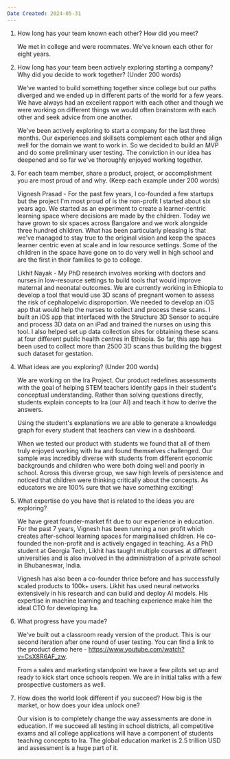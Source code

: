 ```yaml
---
Date Created: 2024-05-31
---
```

1. How long has your team known each other? How did you meet?

	We met in college and were roommates. We've known each other for eight years.

2. How long has your team been actively exploring starting a company? Why did you decide to work together? (Under 200 words)

	 We've wanted to build something together since college but our paths diverged and we ended up in different parts of the world for a few years. We have always had an excellent rapport with each other and though we were working on different things we would often brainstorm with each other and seek advice from one another. 

	We've been actively exploring to start a company for the last three months. Our experiences and skillsets complement each other and align well for the domain we want to work in. So we decided to build an MVP and do some preliminary user testing. The conviction in our idea has deepened and so far we've thoroughly enjoyed working together. 

3. For each team member, share a product, project, or accomplishment you are most proud of and why. (Keep each example under 200 words)

	 Vignesh Prasad - For the past few years, I co-founded a few startups but the project I'm most proud of is the non-profit I started about six years ago. We started as an experiment to create a learner-centric learning space where decisions are made by the children. Today we have grown to six spaces across Bangalore and we work alongside three hundred children. What has been particularly pleasing is that we've managed to stay true to the original vision and keep the spaces learner centric even at scale and in low resource settings. Some of the children in the space have gone on to do very well in high school and are the first in their families to go to college. 

	Likhit Nayak - My PhD research involves working with doctors and nurses in low-resource settings to build tools that would improve maternal and neonatal outcomes. We are currently working in Ethiopia to develop a tool that would use 3D scans of pregnant women to assess the risk of cephalopelvic disproportion. We needed to develop an iOS app that would help the nurses to collect and process these scans. I built an iOS app that interfaced with the Structure 3D Sensor to acquire and process 3D data on an iPad and trained the nurses on using this tool. I also helped set up data collection sites for obtaining these scans at four different public health centres in Ethiopia. So far, this app has been used to collect more than 2500 3D scans thus building the biggest such dataset for gestation.

5. What ideas are you exploring? (Under 200 words)

	 We are working on the Ira Project. Our product redefines assessments with the goal of helping STEM teachers identify gaps in their student's conceptual understanding. Rather than solving questions directly, students explain concepts to Ira (our AI) and teach it how to derive the answers. 

	Using the student's explanations we are able to generate a knowledge graph for every student that teachers can view in a dashboard. 
	
	When we tested our product with students we found that all of them truly enjoyed working with Ira and found themselves challenged. Our sample was incredibly diverse with students from different economic backgrounds and children who were both doing well and poorly in school. Across this diverse group, we saw high levels of persistence and noticed that children were thinking critically about the concepts. As educators we are 100% sure that we have something exciting! 

6. What expertise do you have that is related to the ideas you are exploring?

	 We have great founder-market fit due to our experience in education. For the past 7 years, Vignesh has been running a non profit which creates after-school learning spaces for marginalised children. He co-founded the non-profit and is actively engaged in teaching. As a PhD student at Georgia Tech, Likhit has taught multiple courses at different universities and is also involved in the administration of a private school in Bhubaneswar, India. 

	Vignesh has also been a co-founder thrice before and has successfully scaled products to 100k+ users. Likhit has used neural networks extensively in his research and can build and deploy AI models. His expertise in machine learning and teaching experience make him the ideal CTO for developing Ira. 

7. What progress have you made?

	 We've built out a classroom ready version of the product. This is our second iteration after one round of user testing. You can find a link to the product demo here - https://www.youtube.com/watch?v=CsX8R6AF_zw.
	 
	 From a sales and marketing standpoint we have a few pilots set up and ready to kick start once schools reopen. We are in initial talks with a few prospective customers as well. 

8. How does the world look different if you succeed? How big is the market, or how does your idea unlock one?

	Our vision is to completely change the way assessments are done in education. If we succeed all testing in school districts, all competitive exams and all college applications will have a component of students teaching concepts to Ira. The global education market is 2.5 trillion USD and assessment is a huge part of it. 
